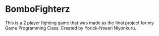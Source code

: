 # BomboFighterz
This is a 2 player fighting game that was made as the final project for my Game Programming Class. Created by Yorick-Ntwari Niyonkuru.
